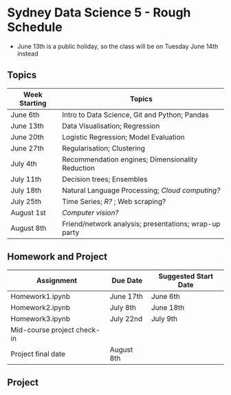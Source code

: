# Sydney Data Science 5 - Rough Schedule

- June 13th is a public holiday, so the class will be on Tuesday June
  14th instead
  

## Topics

| Week Starting | Topics                                           |
| ------------- | ------------------------------------------------ |
| June 6th      | Intro to Data Science, Git and Python; Pandas    |
| June 13th     | Data Visualisation; Regression                   |
| June 20th     | Logistic Regression; Model Evaluation            |
| June 27th     | Regularisation; Clustering                       |
| July 4th      | Recommendation engines; Dimensionality Reduction |
| July 11th     | Decision trees; Ensembles                        |
| July 18th     | Natural Language Processing; *Cloud computing?*  |
| July 25th     | Time Series; *R?* ; Web scraping?                |
| August 1st    | *Computer vision?*                               |
| August 8th    | Friend/network analysis; presentations; wrap-up party |

## Homework and Project

| Assignment                  | Due Date   | Suggested Start Date |
| --------------------------- | ---------- | -------------------- |
| Homework1.ipynb             | June 17th  | June 6th             |
| Homework2.ipynb             | July 8th   | June 18th            |
| Homework3.ipynb             | July 22nd  | July 9th             |
| Mid-course project check-in |            |                      |
| Project final date          | August 8th |                      |


## Project